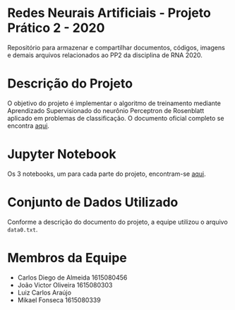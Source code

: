 # Redes Neurais Artificiais - Projeto Prático 2 - 2020

Repositório para armazenar e compartilhar documentos, códigos, imagens e demais arquivos relacionados ao PP2 da disciplina de RNA 2020.

# Descrição do Projeto

O objetivo do projeto é implementar o algoritmo de treinamento mediante Aprendizado Supervisionado do neurônio Perceptron de Rosenblatt aplicado em problemas de classificação. O documento oficial completo se encontra [aqui](/Docs/rna-2020.1-pp2.pdf).

# Jupyter Notebook

Os 3 notebooks, um para cada parte do projeto, encontram-se [aqui](/main/).

# Conjunto de Dados Utilizado

Conforme a descrição do documento do projeto, a equipe utilizou o arquivo `data0.txt`.

# Membros da Equipe

- Carlos Diego de Almeida 1615080456
- João Victor Oliveira 1615080303
- Luiz Carlos Araújo
- Mikael Fonseca 1615080339
